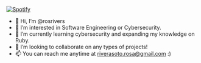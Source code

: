 [![Spotify](https://rosrivers.vercel.app/api/spotify)](https://open.spotify.com/user/daddyros)















- 👋 Hi, I’m @rosrivers
- 👀 I’m interested in Software Engineering or Cybersecurity.
- 🌱 I’m currently learning cybersecurity and expanding my knowledge on Ruby.
- 💞️ I’m looking to collaborate on any types of projects!
- 📫 You can reach me anytime at riverasoto.rosa@gmail.com :)

<!---
rosrivers/rosrivers is a ✨ special ✨ repository because its `README.md` (this file) appears on your GitHub profile.
You can click the Preview link to take a look at your changes.
--->
